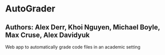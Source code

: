 # AutoGrader
## Authors: Alex Derr, Khoi Nguyen, Michael Boyle, Max Cruse, Alex Davidyuk

Web app to automatically grade code files in an academic setting